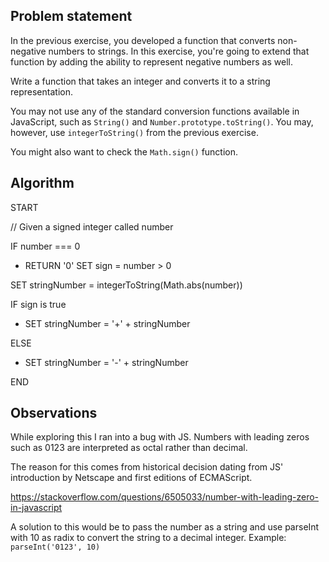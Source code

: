 ## Problem statement

In the previous exercise, you developed a function that converts non-negative numbers to strings. In this exercise, you're going to extend that function by adding the ability to represent negative numbers as well.

Write a function that takes an integer and converts it to a string representation.

You may not use any of the standard conversion functions available in JavaScript, such as `String()` and `Number.prototype.toString()`. You may, however, use `integerToString()` from the previous exercise.

You might also want to check the `Math.sign()` function.

## Algorithm

START

// Given a signed integer called number

IF number === 0

- RETURN '0'
  SET sign = number > 0

SET stringNumber = integerToString(Math.abs(number))

IF sign is true

- SET stringNumber = '+' + stringNumber

ELSE

- SET stringNumber = '-' + stringNumber

END

## Observations

While exploring this I ran into a bug with JS. Numbers with leading zeros such as 0123 are interpreted as octal rather than decimal.

The reason for this comes from historical decision dating from JS' introduction by Netscape and first editions of ECMAScript.

https://stackoverflow.com/questions/6505033/number-with-leading-zero-in-javascript

A solution to this would be to pass the number as a string and use parseInt with 10 as radix to convert the string to a decimal integer. Example: `parseInt('0123', 10)`
